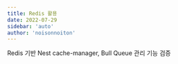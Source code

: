 ```yaml
---
title: Redis 활용
date: 2022-07-29
sidebar: 'auto'
author: 'noisonnoiton'
---
```


Redis 기반 Nest cache-manager, Bull Queue 관리 기능 검증
